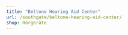```yaml
---
title: "Beltone Hearing Aid Center"
url: /southgate/beltone-hearing-aid-center/
shop: Hörgeräte
---
```

